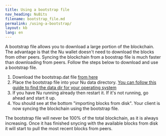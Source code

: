 ```yaml
---
title: Using a bootstrap file
nav_heading: NuBits
filename: bootstrap_file.md
permalink: /using-a-bootstrap/
layout: kb
lang: en
---
```


A bootstrap file allows you to download a large portion of the blockchain. The advantage is that the Nu wallet doesn't need to download the blocks from other peers. Syncing the blockchain from a boostrap file is much faster than downloading from peers. Follow the steps below to download and use a bootstrap file.

 1. Download the bootstrap.dat file [from here](link)
 1. Place the bootstrap file into your Nu data directory. [You can follow this guide to find the data dir for your operating system](https://docs.nubits.com/creating-conf-file/#find-the-nu-data-directory)
 1. If you have Nu running already then restart it. If it's not running, go ahead and start it up.
 1. You should see at the bottom "importing blocks from disk". Your client is now syncing the blockchain using the bootstrap file.
 
The bootstrap file will never be 100% of the total blockchain, as it is always increasing. Once it has finished snycing with the available blocks from disk it will start to pull the most recent blocks from peers.

